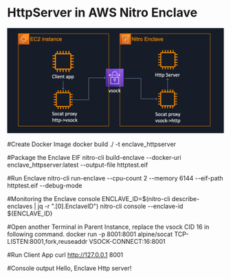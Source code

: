 # HttpServer in AWS Nitro Enclave
![image](https://github.com/JinggaoQ/sample/blob/master/enclave_httpserver/enclave_httpserver.png)

#Create Docker Image
docker build ./ -t enclave_httpserver

#Package the Enclave EIF
nitro-cli build-enclave --docker-uri enclave_httpserver:latest --output-file httptest.eif

#Run Enclave
nitro-cli run-enclave --cpu-count 2 --memory 6144 --eif-path httptest.eif --debug-mode

#Monitoring the Enclave console
ENCLAVE_ID=$(nitro-cli describe-enclaves | jq -r ".[0].EnclaveID")
nitro-cli console --enclave-id ${ENCLAVE_ID}

#Open another Terminal in Parent Instance, replace the vsock CID 16 in following command.
docker run -p 8001:8001 alpine/socat TCP-LISTEN:8001,fork,reuseaddr VSOCK-CONNECT:16:8001

#Run Client App
curl http://127.0.0.1 8001

#Console output
Hello, Enclave Http server!


